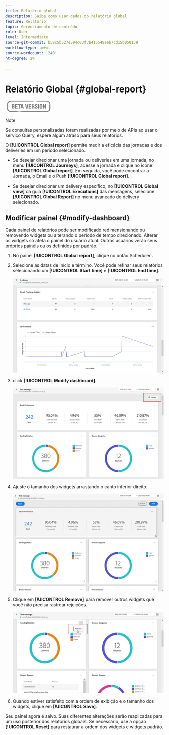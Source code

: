```yaml
---
title: Relatório global
description: Saiba como usar dados do relatório global
feature: Relatório
topic: Gerenciamento de conteúdo
role: User
level: Intermediate
source-git-commit: b58c5b527e594c03f3b415549e6b7cd15b050139
workflow-type: tm+mt
source-wordcount: '240'
ht-degree: 2%

---
```


# Relatório Global {#global-report}

![](../assets/do-not-localize/badge.png)

>[!NOTE]
>
> Se consultas personalizadas forem realizadas por meio de APIs ao usar o serviço Query, espere algum atraso para seus relatórios.

O **[!UICONTROL Global report]** permite medir a eficácia das jornadas e dos deliveries em um período selecionado.

* Se desejar direcionar uma jornada ou deliveries em uma jornada, no menu **[!UICONTROL Journeys]**, acesse a jornada e clique no ícone **[!UICONTROL Global report]**. Em seguida, você pode encontrar a Jornada, o Email e o Push **[!UICONTROL Global report]**.

* Se desejar direcionar um delivery específico, no **[!UICONTROL Global view]** da guia **[!UICONTROL Executions]** das mensagens, selecione **[!UICONTROL Global Report]** no menu avançado do delivery selecionado.

## Modificar painel {#modify-dashboard}

Cada painel de relatórios pode ser modificado redimensionando ou removendo widgets ou alterando o período de tempo direcionado. Alterar os widgets só afeta o painel do usuário atual. Outros usuários verão seus próprios painéis ou os definidos por padrão.

1. No painel **[!UICONTROL Global report]**, clique no botão Scheduler .

1. Selecione as datas de início e término. Você pode refinar seus relatórios selecionando um **[!UICONTROL Start time]** e **[!UICONTROL End time]**.

   ![](../assets/global_report_6.png)

1. click **[!UICONTROL Modify dashboard]**.

   ![](../assets/global_report_8.png)

1. Ajuste o tamanho dos widgets arrastando o canto inferior direito.

   ![](../assets/global_report_9.png)

1. Clique em **[!UICONTROL Remove]** para remover outros widgets que você não precisa rastrear rejeições.

   ![](../assets/global_report_10.png)

1. Quando estiver satisfeito com a ordem de exibição e o tamanho dos widgets, clique em **[!UICONTROL Save]**.

Seu painel agora é salvo. Suas diferentes alterações serão reaplicadas para um uso posterior dos relatórios globais. Se necessário, use a opção **[!UICONTROL Reset]** para restaurar a ordem dos widgets e widgets padrão.
